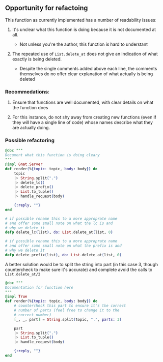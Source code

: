 ## Opportunity for refactoing

This function as currently implemented has a number of readability issues:

1. It's unclear what this function is doing because it is not documented at all.

   - Not unless you're the author, this function is hard to understant

2. The repeated use of `List.delete_at` does not give an indication of what exactly is being deleted.

   - Despite the single comments added above each line, the comments themselves do no offer clear explanation of what actually is being deleted

### Recommedations:

1. Ensure that functions are well documented, with clear details on what the function does

2. For this instance, do not shy away from creating new functions (even if they will have a single line of code) whose names describe what they are actually doing.

### Possible refactoring

```elixir
@doc """
Document what this function is doing cleary
"""
@impl Gnat.Server
def render(%{topic: topic, body: body}) do
    topic
    |> String.split(".")
    |> delete_lc()
    |> delete_prefix()
    |> List.to_tuple()
    |> handle_request(body)

    {:reply, ""}
end

# if possible rename this to a more approprate name
# and offer some small note on what the lc is and
# why we delete it
defp delete_lc(list), do: List.delete_at(list, 0)

# if possible rename this to a more approprate name
# and offer some small note on what the prefix is and
# why we delete it
defp delete_prefix(list), do: List.delete_at(list, 0)


```

A better solution would be to split the string into part (in this case 3, though countercheck to make sure it's accurate) and complete avoid the calls to `List.delete_at/2`

```elixir
@doc """
Documentation for function here
"""
@impl True
def render(%{topic: topic, body: body}) do
    # countercheck this part to ensure it's the correct
    # number of parts (feel free to change it to the
    # correct number)
    [_, _, part] = String.split(topic, ".", parts: 3)

    part
    |> String.split(".")
    |> List.to_tuple()
    |> handle_request(body)

    {:reply, ""}
end

```
